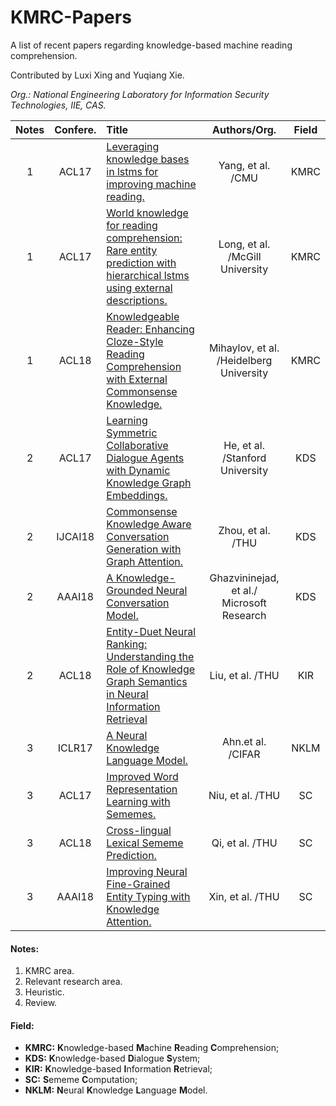 # KMRC-Papers

A list of recent papers regarding knowledge-based machine reading comprehension.

Contributed by Luxi Xing and Yuqiang Xie. 

*Org.: National Engineering Laboratory for Information Security Technologies, IIE, CAS.*


| Notes | Confere.   | Title | Authors/Org. | Field | 
| :---: | :--------: | :--- | :----------: | :---: |
| 1     | ACL17   | [Leveraging knowledge bases in lstms for improving machine reading.](https://doi.org/10.18653/v1/P17-1132)   | Yang, et al. /CMU                         | KMRC  |
| 1     | ACL17   | [World knowledge for reading comprehension: Rare entity prediction with hierarchical lstms using external descriptions.](http://www.aclweb.org/anthology/D17-1086)  | Long, et al. /McGill University           | KMRC  | 
| 1     | ACL18   | [Knowledgeable Reader: Enhancing Cloze-Style Reading Comprehension with External Commonsense Knowledge.](http://aclweb.org/anthology/P18-1076)  | Mihaylov, et al. /Heidelberg University   | KMRC  |
| 2     | ACL17   | [Learning Symmetric Collaborative Dialogue Agents with Dynamic Knowledge Graph Embeddings.](http://aclweb.org/anthology/P17-1162) | He, et al. /Stanford University           | KDS   | 
| 2     | IJCAI18 | [Commonsense Knowledge Aware Conversation Generation with Graph Attention.](https://www.ijcai.org/proceedings/2018/0643.pdf) | Zhou, et al. /THU                         | KDS   | 
| 2     | AAAI18  | [A Knowledge-Grounded Neural Conversation Model.](https://www.microsoft.com/en-us/research/wp-content/uploads/2017/02/A_Knowledge_Grounded_Neural_Conversation_Model.pdf)               | Ghazvininejad, et al./ Microsoft Research | KDS   |
| 2     | ACL18   | [Entity-Duet Neural Ranking: Understanding the Role of Knowledge Graph Semantics in Neural Information Retrieval](http://aclweb.org/anthology/P18-1223) | Liu, et al. /THU                          | KIR   | 
| 3     | ICLR17  | [A Neural Knowledge Language Model.](https://arxiv.org/pdf/1608.00318v1.pdf)                            | Ahn.et al. /CIFAR                         | NKLM  |
| 3     | ACL17   | [Improved Word Representation Learning with Sememes.](http://aclweb.org/anthology/P17-1187)           | Niu, et al. /THU                          | SC   |
| 3     | ACL18   | [Cross-lingual Lexical Sememe Prediction.](http://aclweb.org/anthology/D18-1033)                      | Qi, et al. /THU                           | SC   |
| 3     | AAAI18  | [Improving Neural Fine-Grained Entity Typing with Knowledge Attention.](https://aaai.org/ocs/index.php/AAAI/AAAI18/paper/view/16321/16167) | Xin, et al. /THU                          | SC   | 

#### Notes:
1. KMRC area.
2. Relevant research area.
3. Heuristic.
4. Review.

#### Field:
- **KMRC:** **K**nowledge-based **M**achine **R**eading **C**omprehension;
- **KDS:** **K**nowledge-based **D**ialogue **S**ystem;
- **KIR:** **K**nowledge-based **I**nformation **R**etrieval;
- **SC:** **S**ememe **C**omputation;
- **NKLM:** **N**eural **K**nowledge **L**anguage **M**odel.

